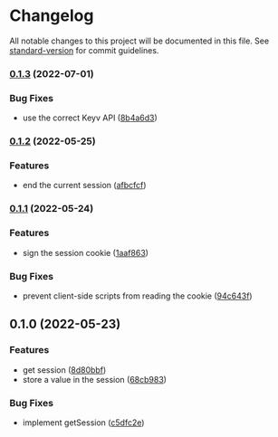 # Changelog

All notable changes to this project will be documented in this file. See [standard-version](https://github.com/conventional-changelog/standard-version) for commit guidelines.

### [0.1.3](https://github.com/thewilkybarkid/hyper-ts-session/compare/v0.1.2...v0.1.3) (2022-07-01)


### Bug Fixes

* use the correct Keyv API ([8b4a6d3](https://github.com/thewilkybarkid/hyper-ts-session/commit/8b4a6d39affb5f6e06483595ee2916709d53b762))

### [0.1.2](https://github.com/thewilkybarkid/hyper-ts-session/compare/v0.1.1...v0.1.2) (2022-05-25)


### Features

* end the current session ([afbcfcf](https://github.com/thewilkybarkid/hyper-ts-session/commit/afbcfcf0a787271ea0e6e9b0dd5ff179695935d2))

### [0.1.1](https://github.com/thewilkybarkid/hyper-ts-session/compare/v0.1.0...v0.1.1) (2022-05-24)


### Features

* sign the session cookie ([1aaf863](https://github.com/thewilkybarkid/hyper-ts-session/commit/1aaf863a9c71fb85dd6cde41d3ef8352fc9e8dd7))


### Bug Fixes

* prevent client-side scripts from reading the cookie ([94c643f](https://github.com/thewilkybarkid/hyper-ts-session/commit/94c643f5766b6e46391fb4822de8963c1509bc06))

## 0.1.0 (2022-05-23)


### Features

* get session ([8d80bbf](https://github.com/thewilkybarkid/hyper-ts-session/commit/8d80bbf7a7406dbf353ad6669152bcaa7360551a))
* store a value in the session ([68cb983](https://github.com/thewilkybarkid/hyper-ts-session/commit/68cb9833266e0715fa2649ff486b2dce9e8212ca))


### Bug Fixes

* implement getSession ([c5dfc2e](https://github.com/thewilkybarkid/hyper-ts-session/commit/c5dfc2e252efccea8b073e7e8ecbc1740d814c21))
